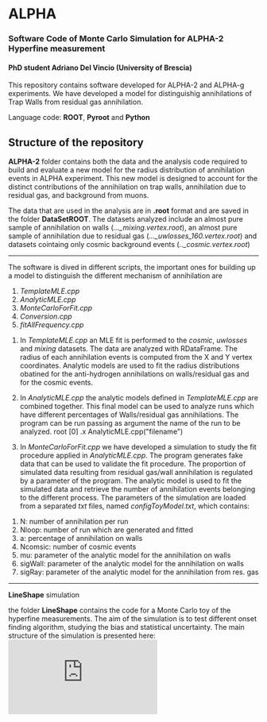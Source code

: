 # ALPHA
### Software Code of Monte Carlo Simulation for ALPHA-2 Hyperfine measurement
#### PhD student Adriano Del Vincio (University of Brescia)


This repository contains software developed for ALPHA-2 and ALPHA-g experiments. We have developed a model for distinguishig annihilations of Trap Walls from residual gas annihilation.

Language code: **ROOT**, **Pyroot** and **Python**

Structure of the repository
---
**ALPHA-2** folder contains both the data and the analysis code required to build and evaluate a new model for the radius distribution of annihilation events in ALPHA experiment. This new model is designed to account for the distinct contributions of the annihilation on trap walls, annihilation due to residual gas, and background from muons. 

The data that are used in the analysis are in **.root** format and are saved in the folder **DataSetROOT**. The datasets analyzed include an almost pure sample of annihilation on walls (*..._mixing.vertex.root*), an almost pure sample of annihilation due to residual gas (*..._uwlosses_160.vertex.root*) and datasets cointaing only cosmic background events (*.._cosmic.vertex.root*) 



---

The software is dived in different scripts, the important ones for building up a model to distinguish the different mechanism of annihilation are

1. *TemplateMLE.cpp*
2. *AnalyticMLE.cpp*
2. *MonteCarloForFit.cpp*
3. *Conversion.cpp*
4. *fitAllFrequency.cpp*

1) In *TemplateMLE.cpp* an MLE fit is performed to the *cosmic*, *uwlosses* and *mixing* datasets. The data are analyzed with RDataFrame. The radius of each annihilation events is computed from the X and Y vertex coordinates. Analytic models are used to fit the radius distributions obatined for the anti-hydrogen annihilations on walls/residual gas and for the cosmic events.

2) In *AnalyticMLE.cpp* the analytic models defined in *TemplateMLE.cpp* are combined together. This final model can be used to analyze runs which have different percentages of Walls/residual gas annihilations.
The program can be run passing as argument the name of the run to be analyzed.
root [0] .x AnalyticMLE.cpp("filename")

3) In *MonteCarloForFit.cpp* we have developed a simulation to study the fit procedure applied in *AnalyticMLE.cpp*. The program generates fake data that can be used to validate the fit procedure. The proportion of simulated data resulting from residual gas/wall annihilation is regulated by a parameter of the program. The analytic model is used to fit the simulated data and retrieve the number of annihilation events belonging to the different process.
The parameters of the simulation are loaded from a separated *txt* files, named *configToyModel.txt*, which contains:
1. N: number of annihilation per run
2. Nloop: number of run which are generated and fitted
3. a: percentage of annihilation on walls
4. Ncomsic: number of cosmic events
5. mu: parameter of the analytic model for the annihilation on walls
6. sigWall: parameter of the analytic model for the annihilation on walls
7. sigRay: parameter of the analytic model for the annihilation from res. gas



---
**LineShape** simulation

the folder **LineShape** contains the code for a Monte Carlo toy of the hyperfine measurements. The aim of the simulation is to test different onset finding algorithm, studying the bias and statistical uncertainty. The main structure of the simulation is presented here:
![alt text](https://github.com/Adrianodelvincio/ALPHA/blob/main/ALPHA-2/LineShape/Beamer/SimulationScheme.pdf)
